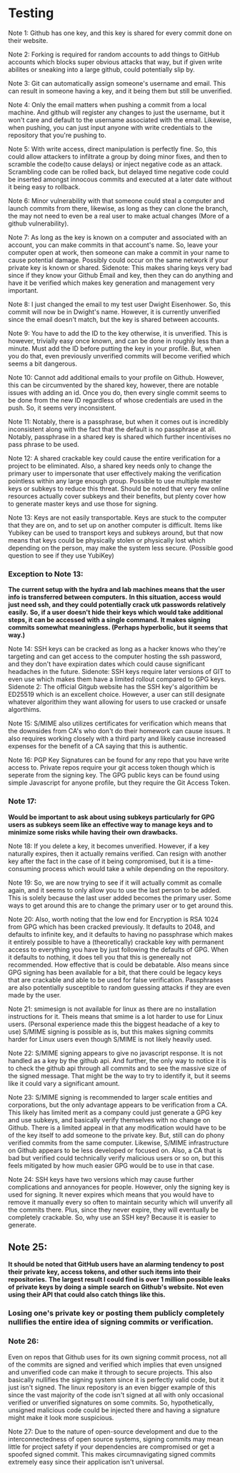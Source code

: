 # Testing

Note 1: Github has one key, and this key is shared for every commit done on their website.

Note 2: Forking is required for random accounts to add things to GitHub accounts which blocks super obvious attacks that way, but if given write abilites or sneaking into a large github, could potentially slip by.

Note 3: Git can automatically assign someone's username and email. 
This can result in someone having a key, and it being them but still be unverified.

Note 4: Only the email matters when pushing a commit from a local machine. 
And github will register any changes to just the username, but it won't care and default to the username associated with the email.
Likewise, when pushing, you can just input anyone with write credentials to the repository that you're pushing to.

Note 5: With write access, direct manipulation is perfectly fine. 
So, this could allow attackers to infiltrate a group by doing minor fixes, and then to scramble the code(to cause delays) or inject negative code as an attack. 
Scrambling code can be rolled back, but delayed time negative code could be inserted amongst innocous commits and executed at a later date without it being easy to rollback.

Note 6: Minor vulnerability with that someone could steal a computer and launch commits from there, likewise, as long as they can clone the branch, the may not need to even be a real user to make actual changes (More of a github vulnerability).

Note 7: As long as the key is known on a computer and associated with an account, you can make commits in that account's name. 
So, leave your computer open at work, then someone can make a commit in your name to cause potential damage.
Possibly could occur on the same network if your private key is known or shared.
Sidenote: This makes sharing keys very bad since if they know your Github Email and key, then they can do anything and have it be verified which makes key generation and management very important.

Note 8: I just changed the email to my test user Dwight Eisenhower. 
So, this commit will now be in Dwight's name. 
However, it is currently unverified since the email doesn't match, but the key is shared between accounts.

Note 9: You have to add the ID to the key otherwise, it is unverified. 
This is however, trivially easy once known, and can be done in roughly less than a minute. 
Must add the ID before putting the key in your profile. 
But, when you do that, even previously unverified commits will become verified which seems a bit dangerous.

Note 10: Cannot add additional emails to your profile on Github. 
However, this can be circumvented by the shared key, however, there are notable issues with adding an id. 
Once you do, then every single commit seems to be done from the new ID regardless of whose credentials are used in the push. So, it seems very inconsistent.

Note 11: Notably, there is a passphrase, but when it comes out is incredibly inconsistent along with the fact that the default is no passphrase at all. 
Notably, passphrase in a shared key is shared which further incentivises no pass phrase to be used.

Note 12: A shared crackable key could cause the entire verification for a project to be eliminated. 
Also, a shared key needs only to change the primary user to impersonate that user effectively making the verification pointless within any large enough group.
Possible to use multiple master keys or subkeys to reduce this threat.
Should be noted that very few online resources actually cover subkeys and their benefits, but plenty cover how to generate master keys and use those for signing.

Note 13: Keys are not easily transportable. 
Keys are stuck to the computer that they are on, and to set up on another computer is difficult.
Items like Yubikey can be used to transport keys and subkeys around, but that now means that keys could be physically stolen or physically lost which depending on the person, may make the system less secure.
(Possible good question to see if they use YubiKey)

### Exception to Note 13:
**The current setup with the hydra and lab machines means that the user info is transferred between computers.**
**In this situation, access would just need ssh, and they could potentially crack utk passwords relatively easily.**
**So, if a user doesn't hide their keys which would take additional steps, it can be accessed with a single command.**
**It makes signing commits somewhat meaningless. (Perhaps hyperbolic, but it seems that way.)**

Note 14: SSH keys can be cracked as long as a hacker knows who they're targeting and can get access to the computer hosting the ssh password, and they don't have expiration dates which could cause significant headaches in the future.
Sidenote: SSH keys require later versions of GIT to even use which makes them have a limited rollout compared to GPG keys.
Sidenote 2: The official Gitgub website has the SSH key's algorithim be ED25519 which is an excellent choice. 
However, a user can still designate whatever algorithim they want allowing for users to use cracked or unsafe algorthims.

Note 15: S/MIME also utilizes certificates for verification which means that the downsides from CA's who don't do their homework can cause issues.
It also requires working closely with a third party and likely cause increased expenses for the benefit of a CA saying that this is authentic.

Note 16: PGP Key Signatures can be found for any repo that you have write access to. 
Private repos require your git access token though which is seperate from the signing key. 
The GPG public keys can be found using simple Javascript for anyone profile, but they require the Git Access Token.

### Note 17:
**Would be important to ask about using subkeys particularly for GPG users as subkeys seem like an effective way to manage keys and to minimize some risks while having their own drawbacks.**

Note 18: If you delete a key, it becomes unverified.
However, if a key naturally expires, then it actually remains verified. 
Can resign with another key after the fact in the case of it being compromised, but it is a time-consuming process which would take a while depending on the repository.

Note 19: 
So, we are now trying to see if it will actually commit as comalle again, and it seems to only allow you to use the last person to be added.
This is solely because the last user added becomes the primary user. 
Some ways to get around this are to change the primary user or to get around this.

Note 20:
Also, worth noting that the low end for Encryption is RSA 1024 from GPG which has been cracked previously. 
It defaults to 2048, and defaults to infinite key, and it defaults to having no passphrase which makes it entirely possible to have a (theoretically) crackable key with permanent access to everything you have by just following the defaults of GPG. 
When it defaults to nothing, it does tell you that this is genereally not recommended. How effective that is could be debatable.
Also means since GPG signing has been available for a bit, that there could be legacy keys that are crackable and able to be used for false verification.
Passphrases are also potentially susceptible to random guessing attacks if they are even made by the user. 

Note 21: smimesign is not available for linux as there are no installation instructions for it.
Theis means that smime is a lot harder to use for Linux users. (Personal experience made this the biggest headache of a key to use)
S/MIME signing is possible as is, but this makes signing commits harder for Linux users even though S/MIME is not likely heavily used.

Note 22: S/MIME signing appears to give no javascript response. 
It is not handled as a key by the github api. 
And further, the only way to notice it is to check the github api through all commits and to see the massive size of the signed message.
That might be the way to try to identify it, but it seems like it could vary a significant amount.

Note 23: S/MIME signing is recommended to larger scale entities and corporations, but the only advantage appears to be verification from a CA.
This likely has limited merit as a company could just generate a GPG key and use subkeys, and basically verify themselves with no change on Github. 
There is a limited appeal in that any modification would have to be of the key itself to add someone to the private key. 
But, still can do phony verified commits from the same computer.
Likewise, S/MIME infrastructure on Github appears to be less developed or focused on. 
Also, a CA that is bad but verified could technically verify malicious users or so on, but this feels mitigated by how much easier GPG would be to use in that case.

Note 24: SSH keys have two versions which may cause further complications and annoyances for people. 
However, only the signing key is used for signing. 
It never expires which means that you would have to remove it manually every so often to maintain security which will unverify all the commits there.
Plus, since they never expire, they will eventually be completely crackable. So, why use an SSH key? Because it is easier to generate.


## Note 25:
**It should be noted that GitHub users have an alarming tendency to post their private key, access tokens, and other such items into their repositories.** 
**The largest result I could find is over 1 million possible leaks of private keys by doing a simple search on Github's website.** 
**Not even using their API that could also catch things like this.**
### Losing one's private key or posting them publicly completely nullifies the entire idea of signing commits or verification.

### Note 26:
Even on repos that Github uses for its own signing commit process, not all of the commits are signed and verified which implies that even unsigned and unverified code can make it through to secure projects. 
This also basically nullifies the signing system since it is perfectly valid code, but it just isn't signed.
The linux repository is an even bigger example of this since the vast majority of the code isn't signed at all with only occasional verified or unverified signatures on some commits.
So, hypothetically, unsigned malicious code could be injected there and having a signature might make it look more suspicious.

Note 27: 
Due to the nature of open-source development and due to the interconnectedness of open source systems, signing commits may mean little for project safety if your dependencies are compromised or get a spoofed signed commit.
This makes circumnavigating signed commits extremely easy since their application isn't universal. 
